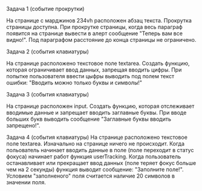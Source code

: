 Задача 1 (событие прокрутки)

На странице с марджинов 234vh расположен абзац текста. Прокрутка страницы доступна. При прокрутке страницы, когда весь параграф появится на странице вывести в алерт сообщение "Теперь вам все видно!". Под параграфом расстояние до конца страницы не ограничено.

Задача 2 (события клавиатуры)

На странице расположено текстовое поле textarea. Создать функцию, которая ограничивает ввод данных, запрещая вводить цифры. При попытке пользователя ввести цыфры выводить под полем текст ошибки: "Вводить можно только буквы и символы!"

Задача 3 (события клавиатуры)

На странице расположен input. Создать функцию, которая отслеживает вводимые данные и запрещает вводить заглавные буквы. При вводе больших букв выводить сообщение "Заглавные буквы вводить запрещено!".

Задача 4 (события клавиатуры)
На странице расположено текстовое поле textarea. Изначально на странице ничего не происходит. Когда польователь начинает вводить данные в поле (поле переходит в статус фокуса) начинает работ функция userTracking. Когда пользователь останавливает или прекращает ввод данных (поле теряет фокус больше чем на 2 секунды) функция выводит сообщение: "Заполните поле!". Условием "заполненого" поля считается наличие 20 символов в значении поля.
